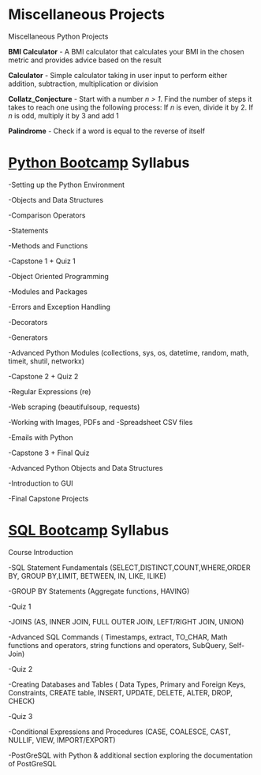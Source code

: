 # Miscellaneous Projects
Miscellaneous Python Projects

**BMI Calculator** - A BMI calculator that calculates your BMI in the chosen metric and provides advice based on the result

**Calculator** - Simple calculator taking in user input to perform either addition, subtraction, multiplication or division

**Collatz_Conjecture** - Start with a number *n > 1*. Find the number of steps it takes to reach one using the following process:
If *n* is even, divide it by 2. If *n* is odd, multiply it by 3 and add 1

**Palindrome** - Check if a word is equal to the reverse of itself

# [Python Bootcamp](https://www.udemy.com/course/complete-python-bootcamp/) Syllabus

-Setting up the Python Environment

-Objects and Data Structures

-Comparison Operators

-Statements

-Methods and Functions

-Capstone 1 + Quiz 1

-Object Oriented Programming

-Modules and Packages

-Errors and Exception Handling

-Decorators

-Generators

-Advanced Python Modules (collections, sys, os, datetime, random, math, timeit, shutil, networkx)

-Capstone 2 + Quiz 2


-Regular Expressions (re)

-Web scraping (beautifulsoup, requests)

-Working with Images, PDFs and -Spreadsheet CSV files

-Emails with Python

-Capstone 3 + Final Quiz


-Advanced Python Objects and Data Structures

-Introduction to GUI

-Final Capstone Projects


# [SQL Bootcamp](https://www.udemy.com/course/the-complete-sql-bootcamp/) Syllabus

Course Introduction

-SQL Statement Fundamentals (SELECT,DISTINCT,COUNT,WHERE,ORDER BY, GROUP BY,LIMIT, BETWEEN, IN, LIKE, ILIKE)

-GROUP BY Statements (Aggregate functions, HAVING)

-Quiz 1


-JOINS (AS, INNER JOIN, FULL OUTER JOIN, LEFT/RIGHT JOIN, UNION)

-Advanced SQL Commands ( Timestamps, extract, TO_CHAR, Math functions and operators, string functions and operators, SubQuery, Self-Join)

-Quiz 2


-Creating Databases and Tables ( Data Types, Primary and Foreign Keys, Constraints, CREATE table, INSERT, UPDATE, DELETE, ALTER, DROP, CHECK)

-Quiz 3


-Conditional Expressions and Procedures (CASE, COALESCE, CAST, NULLIF, VIEW, IMPORT/EXPORT)

-PostGreSQL with Python & additional section exploring the documentation of PostGreSQL
 
